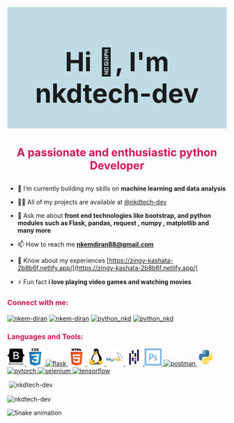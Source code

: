 
<div style="background-color:#BFDCE5; padding:0.3rem; font-size:30px">
<h1 align='center'>Hi 👋, I'm nkdtech-dev</h1>
</div>
<h3 style="padding:0.3rem; font-size:25px; color:#D61355" align="center">A passionate and enthusiastic python Developer</h3>

- 🔭 I’m currently building my skills on **machine learning and data analysis**

- 👨‍💻 All of my projects are available at [@nkdtech-dev](@nkdtech-dev)

- 💬 Ask me about **front end technologies like bootstrap, and python modules such as Flask, pandas, request , numpy , matplotlib and many more**

- 📫 How to reach me **nkemdiran88@gmail.com**

- 📄 Know about my experiences [https://zingy-kashata-2b8b6f.netlify.app/](https://zingy-kashata-2b8b6f.netlify.app/)

- ⚡ Fun fact **i love playing video games and watching movies**

<h3 align="left" style="color:#D61355">Connect with me:</h3>
<p align="left">
<a href="https://linkedin.com/in/nkem-diran" target="blank"><img align="center" src="https://raw.githubusercontent.com/rahuldkjain/github-profile-readme-generator/master/src/images/icons/Social/linked-in-alt.svg" alt="nkem-diran" height="30" width="40" /></a>
<a href="nkemdiran88@gmail.com" target="blank"><img align="center" src="https://cdn0.iconfinder.com/data/icons/web-user-interface-7/130/8-512.png" alt="nkem-diran" height="40" width="40" /></a>
<a href="https://instagram.com/python_nkd" target="blank"><img align="center" src="https://raw.githubusercontent.com/rahuldkjain/github-profile-readme-generator/master/src/images/icons/Social/instagram.svg" alt="python_nkd" height="30" width="40" /></a>
<a href="https://instagram.com/python_nkd" target="blank"><img align="center" src="https://cdn2.iconfinder.com/data/icons/design-creativity-round/128/21-512.png" alt="python_nkd" height="40" width="40" /></a>


</p>

<h3 align="left" style="color:#D61355">Languages and Tools:</h3>
<p align="left"> <a href="https://getbootstrap.com" target="_blank" rel="noreferrer"> <img src="https://raw.githubusercontent.com/devicons/devicon/master/icons/bootstrap/bootstrap-plain-wordmark.svg" alt="bootstrap" width="40" height="40"/> </a> <a href="https://www.w3schools.com/css/" target="_blank" rel="noreferrer"> <img src="https://raw.githubusercontent.com/devicons/devicon/master/icons/css3/css3-original-wordmark.svg" alt="css3" width="40" height="40"/> </a> <a href="https://flask.palletsprojects.com/" target="_blank" rel="noreferrer"> <img src="https://www.vectorlogo.zone/logos/pocoo_flask/pocoo_flask-icon.svg" alt="flask" width="40" height="40"/> </a> <a href="https://www.w3.org/html/" target="_blank" rel="noreferrer"> <img src="https://raw.githubusercontent.com/devicons/devicon/master/icons/html5/html5-original-wordmark.svg" alt="html5" width="40" height="40"/> </a> <a href="https://www.linux.org/" target="_blank" rel="noreferrer"> <img src="https://raw.githubusercontent.com/devicons/devicon/master/icons/linux/linux-original.svg" alt="linux" width="40" height="40"/> </a> <a href="https://www.mysql.com/" target="_blank" rel="noreferrer"> <img src="https://raw.githubusercontent.com/devicons/devicon/master/icons/mysql/mysql-original-wordmark.svg" alt="mysql" width="40" height="40"/> </a> <a href="https://pandas.pydata.org/" target="_blank" rel="noreferrer"> <img src="https://raw.githubusercontent.com/devicons/devicon/2ae2a900d2f041da66e950e4d48052658d850630/icons/pandas/pandas-original.svg" alt="pandas" width="40" height="40"/> </a> <a href="https://www.photoshop.com/en" target="_blank" rel="noreferrer"> <img src="https://raw.githubusercontent.com/devicons/devicon/master/icons/photoshop/photoshop-line.svg" alt="photoshop" width="40" height="40"/> </a> <a href="https://postman.com" target="_blank" rel="noreferrer"> <img src="https://www.vectorlogo.zone/logos/getpostman/getpostman-icon.svg" alt="postman" width="40" height="40"/> </a> <a href="https://www.python.org" target="_blank" rel="noreferrer"> <img src="https://raw.githubusercontent.com/devicons/devicon/master/icons/python/python-original.svg" alt="python" width="40" height="40"/> </a> <a href="https://pytorch.org/" target="_blank" rel="noreferrer"> <img src="https://www.vectorlogo.zone/logos/pytorch/pytorch-icon.svg" alt="pytorch" width="40" height="40"/> </a> <a href="https://www.selenium.dev" target="_blank" rel="noreferrer"> <img src="https://raw.githubusercontent.com/detain/svg-logos/780f25886640cef088af994181646db2f6b1a3f8/svg/selenium-logo.svg" alt="selenium" width="40" height="40"/> </a> <a href="https://www.tensorflow.org" target="_blank" rel="noreferrer"> <img src="https://www.vectorlogo.zone/logos/tensorflow/tensorflow-icon.svg" alt="tensorflow" width="40" height="40"/> </a> </p>

<p>
<span>&nbsp;<img align="center"  src="https://github-readme-stats.vercel.app/api?username=nkdtech-dev&show_icons=true&locale=en" alt="nkdtech-dev" /></span>

<span><img align="center" src="https://github-readme-streak-stats.herokuapp.com/?user=nkdtech-dev&" alt="nkdtech-dev" /></span>
</p>

![Snake animation](https://github.com/thepiyushmalhotra/thepiyushmalhotra/blob/output/github-contribution-grid-snake.svg)

